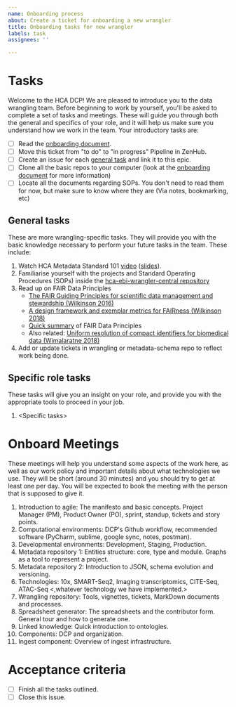 ```yaml
---
name: Onboarding process
about: Create a ticket for onboarding a new wrangler
title: Onboarding tasks for new wrangler
labels: task
assignees: ''

---
```


# Tasks

<!-- 
Begin with a introductory tasks and introduction. This could be something like:
-->
Welcome to the HCA DCP! We are pleased to introduce you to the data wrangling team. Before beginning to work by yourself, you'll be asked to complete a set of tasks and meetings. These will guide you through both the general and specifics of your role, and it will help us make sure you understand how we work in the team. Your introductory tasks are:

- [ ] Read the [onboarding document](https://ebi-ait.github.io/hca-ebi-wrangler-central/ebi-wrangler-onboarding.html).
- [ ] Move this ticket from "to do" to "in progress" Pipeline in ZenHub.
- [ ] Create an issue for each [general task](#general-tasks) and link it to this epic.
- [ ] Clone all the basic repos to your computer (look at the [onboarding document](https://ebi-ait.github.io/hca-ebi-wrangler-central/ebi-wrangler-onboarding.html) for more information)
- [ ] Locate all the documents regarding SOPs. You don't need to read them for now, but make sure to know where they are (Via notes, bookmarking, etc)

<!--For the wrangler: Feel free to add more tasks if necessary.-->


## General tasks

<!-- Now, the general wrangling tasks should go here. The tasks suggested below can be considered  as the most general and "applicable" to all new wranglers -->

These are more wrangling-specific tasks. They will provide you with the basic knowledge necessary to perform your future tasks in the team. These include:
1. Watch HCA Metadata Standard 101 [video](https://drive.google.com/open?id=12hGA3_ARTKl-W0JxMKm8fHqvx31L3Ohf) ([slides](https://drive.google.com/open?id=1CJZfFpVFPolYPf30NSNn3A4CPVHmbfbaHUKlzCqBz_c)).
1. Familiarise yourself with the projects and Standard Operating Procedures (SOPs) inside the [hca-ebi-wrangler-central repository](https://github.com/ebi-ait/hca-ebi-wrangler-central/)
1. Read up on FAIR Data Principles
    - [The FAIR Guiding Principles for scientific data management and stewardship (Wilkinson 2016)](https://www.nature.com/articles/sdata201618)
    - [A design framework and exemplar metrics for FAIRness (Wilkinson 2018)](https://www.nature.com/articles/sdata2018118)
    - [Quick summary](https://www.force11.org/group/fairgroup/fairprinciples) of FAIR Data Principles
    - Also related: [Uniform resolution of compact identifiers for biomedical data (Wimalaratne 2018)](https://www.nature.com/articles/sdata201829)
1. Add or update tickets in wrangling or metadata-schema repo to reflect work being done.
<These tasks are in the order they are meant to be introduced to the wrangler.>

<!--1. Additional tasks, if necessary-->

## Specific role tasks

These tasks will give you an insight on your role, and provide you with the appropriate tools to proceed in your job.
<!-- 
A list of more specific wrangling issues here. This should be unique to the position the wrangler is going to specifically fill (e.g., review the projects from the MRC grant)

Can be deleted if there are no specific role tasks.
-->

1. \<Specific tasks\>

# Onboard Meetings

These meetings will help you understand some aspects of the work here, as well as our work policy and important details about what technologies we use. They will be short (around 30 minutes) and you should try to get at least one per day. You will be expected to book the meeting with the person that is supposed to give it.

<!-- Onboard meetings should be listed here. A suggestion on the order and the meetings is below. -->
1. Introduction to agile: The manifesto and basic concepts. Project Manager (PM), Product Owner (PO), sprint, standup, tickets and story points.
1. Computational environments: DCP's Github workflow, recommended software (PyCharm, sublime, google sync, notes, postman).
1. Developmental environments: Development, Staging, Production.
1. Metadata repository 1: Entities structure: core, type and module. Graphs as a tool to represent a project.
1. Metadata repository 2: Introduction to JSON, schema evolution and versioning.
1. Technologies: 10x, SMART-Seq2, Imaging transcriptomics, CITE-Seq, ATAC-Seq <,whatever technology we have implemented.>
1. Wrangling repository: Tools, vignettes, tickets, MarkDown documents and processes.
1. Spreadsheet generator: The spreadsheets and the contributor form. General tour and how to generate one.
1. Linked knowledge: Quick introduction to ontologies.
1. Components: DCP and organization.
1. Ingest component: Overview of ingest infrastructure.

<!--
But it is as flexible as the wrangling team wants. Maybe not all the meetings can be done, depends on the actual people in the team. 
Try to specify the timing (about 30 minutes), the pacing, and who should give the "lecture", but encourage the new wrangler to book the meetings by themselves.
Since the wranglers will change over time, the wrangler that creates this issue is supposed to include the people that will give each lecture.
-->

# Acceptance criteria

- [ ] Finish all the tasks outlined.
- [ ] Close this issue.
